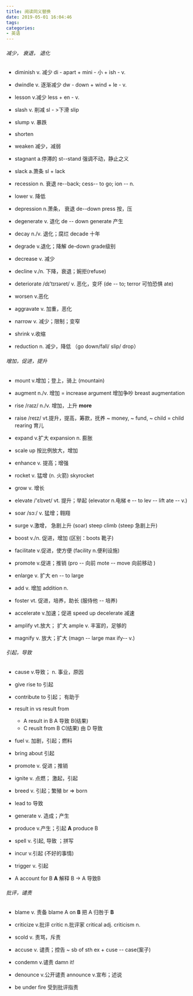 ```yaml
---
title: 阅读同义替换
date: 2019-05-01 16:04:46
tags:
categories:
- 英语
---
```




###### 减少， 衰退， 退化

+  diminish  v. 减少    di - apart  +  mini - 小 +  ish - v.
+ dwindle  v. 逐渐减少  dw - down + wind + le - v.
+ lesson v.减少   less + en - v.
+ slash   v. 削减    sl - >下滑  slip
+ slump v. 暴跌
+ shorten 
+ weaken  减少，减弱



+ stagnant a.停滞的    st--stand 强调不动，静止之义
+ slack  a.萧条   sl + lack
+ recession n. 衰退  re--back;  cess-- to go; ion -- n.
+ lower v. 降低
+ depression   n.萧条， 衰退    de--down press  按，压
+ degenerate   v. 退化     de -- down generate 产生



+ decay  n./v.  退化；腐烂     decade  十年
+ degrade   v.退化；降解        de-down grade级别
+ decrease  v. 减少  
+ decline   v./n. 下降，衰退；婉拒(refuse)
+ deteriorate   /dɪ'tɪrɪəret/  v. 恶化，变坏   (de -- to;  terror  可怕恐惧  ate)



+ worsen v.恶化
+ aggravate v. 加重，恶化
+ narrow  v. 减少；限制；变窄
+ shrink  v.收缩
+ reduction n. 减少，降低 （go down/fall/ slip/ drop）



###### 增加，促进，提升

+ mount     v.增加；登上，骑上  (mountain)
+ augment     n./v.  增加    = increase     argument   增加争吵   breast augmentation
+ rise     /raɪz/    n./v.   增加，上升    **more**
+ raise     /reɪz/   vt.提升，提高，筹款，抚养   ~ money,  ~ fund,   ~ child   = child rearing  育儿
+ expand    v.扩大   expansion  n.  膨胀
+ scale up  按比例放大，增加



+ enhance  v. 提高；增强
+ rocket    v. 猛增   (n. 火箭)     skyrocket
+ grow   v. 增长
+ elevate    /'ɛlɪvet/    vt. 提升；举起     (elevator  n.电梯  e -- to  lev -- lift   ate -- v.)
+ soar   /sɔː/    v. 猛增；翱翔



+ surge  v.激增， 急剧上升  (soar)       steep climb    (steep  急剧上升)
+ boost  v./n.   促进，增加   (区别：boots 靴子)
+ facilitate    v.促进，使方便  (facility  n.便利设施)
+ promote   v.促进；推销   (pro -- 向前   mote -- move  向前移动 )
+ enlarge     v. 扩大   en -- to  large



+ add v. 增加  addition n.
+ foster  vt. 促进，培养，助长     (服侍他 -- 培养)
+ accelerate  v.加速；促进    speed up           decelerate  减速
+ amplify  vt.放大； 扩大      ample  v. 丰富的，足够的
+ magnify    v. 放大；扩大    (magn -- large  max      ify-- v.)



###### 引起，导致

+ cause  v.导致； n. 事业，原因
+ give rise to  引起
+ contribute  to    引起； 有助于
+ result in   vs   result from
  + A  result in B     A  导致  B(结果)
  + C  reuslt from  B     C(结果)   由  D 导致
+ fuel  v. 加剧，引起；燃料



+ bring about  引起
+ promote    v. 促进；推销
+ ignite     v.  点燃； 激起，引起
+ breed    v. 引起；繁殖     br => born

+ lead to  导致



+ generate     v. 造成；产生
+ produce      v.产生；引起            **A**  produce  B
+ spell       v. 引起, 导致 ；拼写
+ incur     v.引起 (不好的事情)
+ trigger   v. 引起

+ A  account for  B      **A**  解释   B   ->   A 导致B



###### 批评，谴责

+ blame    v. 责备     blame  A  on  **B**        把 A 归咎于 **B**
+ criticize  v.批评    critic n.批评家      critical  adj.   criticism  n.
+ scold    v. 责骂，斥责
+ accuse   v.  谴责；控告      ~ sb of sth               ex + cuse -- case(案子)

+ condemn    v.谴责     damn it!
+ denounce   v.公开谴责       announce  v.宣布；述说
+ be under fire    受到批评指责     




